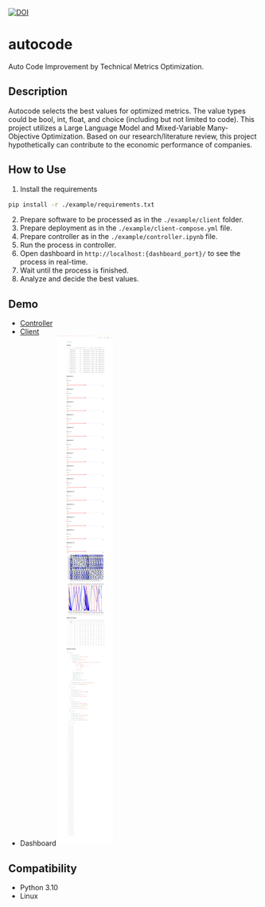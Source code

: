 [![DOI](https://zenodo.org/badge/DOI/10.5281/zenodo.13225517.svg)](https://doi.org/10.5281/zenodo.13225517)

# autocode
Auto Code Improvement by Technical Metrics Optimization.

## Description
Autocode selects the best values for optimized metrics. The value types could be bool, int, float, and choice (including but not limited to code). This project utilizes a Large Language Model and Mixed-Variable Many-Objective Optimization. Based on our research/literature review, this project hypothetically can contribute to the economic performance of companies.

## How to Use
1. Install the requirements
```bash
pip install -r ./example/requirements.txt
```
2. Prepare software to be processed as in the `./example/client` folder.
3. Prepare deployment as in the `./example/client-compose.yml` file.
3. Prepare controller as in the `./example/controller.ipynb` file.
4. Run the process in controller.
5. Open dashboard in `http://localhost:{dashboard_port}/` to see the process in real-time.
6. Wait until the process is finished.
7. Analyze and decide the best values.

## Demo
- [Controller](./example/controller.ipynb)
- [Client](./example/client)
- Dashboard
![demo-1.png](demo-1.png)

## Compatibility
- Python 3.10
- Linux